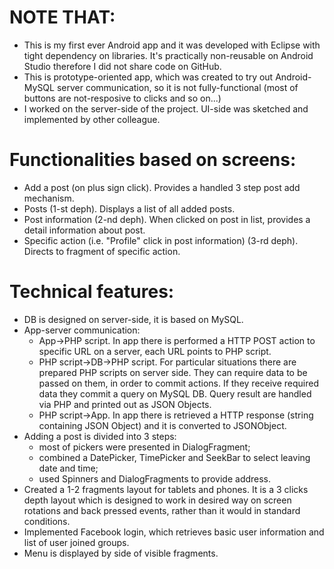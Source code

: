 NOTE THAT:
=========

* This is my first ever Android app and it was developed with Eclipse with tight dependency on libraries. It's practically non-reusable on Android Studio therefore I did not share code on GitHub.
* This is prototype-oriented app, which was created to try out Android-MySQL server communication, so it is not fully-functional (most of buttons are not-resposive to clicks and so on...)
* I worked on the server-side of the project. UI-side was sketched and implemented by other colleague.

Functionalities based on screens:
=========

* Add a post (on plus sign click). Provides a handled 3 step post add mechanism.
* Posts (1-st deph). Displays a list of all added posts.
* Post information (2-nd deph). When clicked on post in list, provides a detail information about post.
* Specific action (i.e. "Profile" click in post information) (3-rd deph). Directs to fragment of specific action.

Technical features:
=========

* DB is designed on server-side, it is based on MySQL.
* App-server communication:
     * App->PHP script. In app there is performed a HTTP POST action to specific URL on a server, each URL points to PHP script.
     * PHP script->DB->PHP script. For particular situations there are prepared PHP scripts on server side. They can require data to be passed on them, in order to commit actions. If they receive required data they commit a query on MySQL DB. Query result are handled via PHP and printed out as JSON Objects.
     * PHP script->App.  In app there is retrieved a HTTP response (string containing JSON Object) and it is converted to JSONObject.
* Adding a post is divided into 3 steps:
     * most of pickers were presented in DialogFragment;
     * combined a DatePicker, TimePicker and SeekBar to select leaving date and time;
     * used Spinners and DialogFragments to provide address.
* Created a 1-2 fragments layout for tablets and phones. It is a 3 clicks depth layout which is designed to work in desired way on screen rotations and back pressed events, rather than it would in standard conditions.
* Implemented Facebook login, which retrieves basic user information and list of user joined groups.
* Menu is displayed by side of visible fragments.
